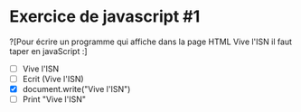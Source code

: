 # Exercice de javascript #1

?[Pour écrire un programme qui affiche dans la page HTML Vive l'ISN il faut taper en javaScript :]
-[ ] Vive l'ISN
-[ ] Ecrit (Vive l'ISN)
-[X] document.write("Vive l'ISN") 
-[ ] Print "Vive l'ISN"
